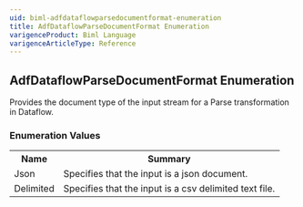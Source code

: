 ```yaml
---
uid: biml-adfdataflowparsedocumentformat-enumeration
title: AdfDataflowParseDocumentFormat Enumeration
varigenceProduct: Biml Language
varigenceArticleType: Reference
---
```


## AdfDataflowParseDocumentFormat Enumeration<div class="LanguageSummary"><div class ="SummaryItem">Provides the document type of the input stream for a Parse transformation in Dataflow.</div></div><div class="EnumValueGroup">### Enumeration Values<table id="EnumValue" class="MemberList"><tbody><tr><th class="MemberNameColumnHeader">Name</th><th class="MemberSummaryColumnHeader">Summary</th></tr><tr class="cd0"><td class="MemberName">Json</td><td class="MemberSummary"><div class ="SummaryItem">Specifies that the input is a json document.</div></td></tr><tr class="cd1"><td class="MemberName">Delimited</td><td class="MemberSummary"><div class ="SummaryItem">Specifies that the input is a csv delimited text file.</div></td></tr></tbody></table></div>